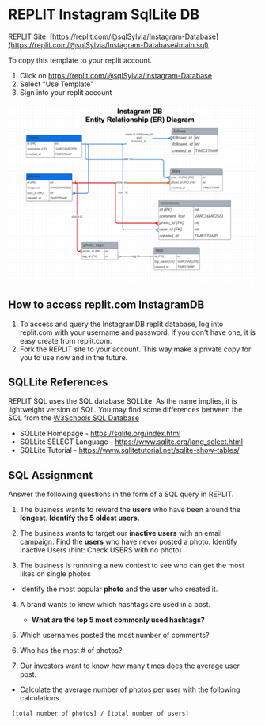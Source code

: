 # REPLIT Instagram SqlLite DB 

REPLIT Site: [https://replit.com/@sqlSylvia/Instagram-Database](https://replit.com/@sqlSylvia/Instagram-Database#main.sql)


To copy this template to your replit account.
1. Click on https://replit.com/@sqlSylvia/Instagram-Database
2. Select "Use Template"
3. Sign into your replit account

![Instagram ER Diagram](InstagramDB-ERDiagram.jpg)

## How to access replit.com InstagramDB
1. To access and query the InstagramDB replit database, log into replit.com with your username and password.  If you don't have one, it is easy create from replit.com.
2. Fork the REPLIT site to your account.  This way make a private copy for you to use now and in the future.


## SQLLite References

REPLIT SQL uses the SQL database SQLLite.  As the name implies, it is lightweight version of SQL.  You may find some differences between the SQL from the [W3Schools SQL Database](https://www.w3schools.com/sql/trysql.asp?filename=trysql_editor)


- SQLLite Homepage - https://sqlite.org/index.html 
- SQLLite SELECT Language - https://www.sqlite.org/lang_select.html
- SQLLite Tutorial - https://www.sqlitetutorial.net/sqlite-show-tables/

## SQL Assignment
Answer the following questions in the form of a SQL query in REPLIT.

1. The business wants to reward the **users** who have been around the **longest**. 
   **Identify the 5 oldest users.**
2. The business wants to target our **inactive users** with an email campaign.
   Find the **users** who have never posted a photo.
   Identify inactive Users (hint: Check USERS with no photo)

3. The business is runnning a new contest to see who can get the most likes on single photos
- Identify the most popular **photo** and the **user** who created it.



4. A brand wants to know  which hashtags are used in a post.
    - **What are the top 5 most commonly used hashtags?**

5. Which usernames posted the most number of comments?

6. Who has the most # of photos?

7.  Our investors want to know how many times does the average user post.


  - Calculate the average number of photos per user with the following calculations.
  ```
   [total number of photos] / [total number of users]
  ```




